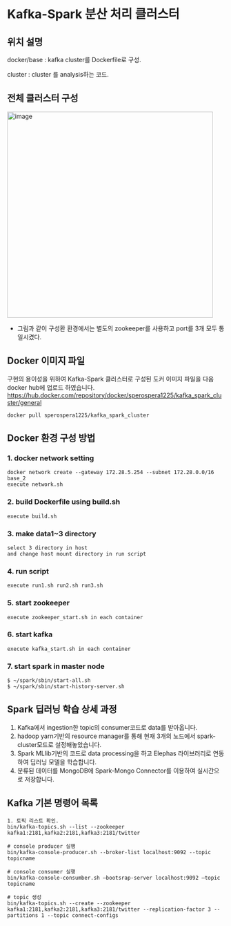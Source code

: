 # Kafka-Spark 분산 처리 클러스터

## 위치 설명

docker/base : kafka cluster를 Dockerfile로 구성. 

cluster : cluster 를 analysis하는 코드.


## 전체 클러스터 구성
<img width="477" alt="image" src="https://github.com/sperospera1225/kafka-spark-zookeeper-docker/assets/67995592/cdbe66c8-0247-4828-ac03-b19dff53f84e">

* 그림과 같이 구성환 환경에서는 별도의 zookeeper를 사용하고 port를 3개 모두 통일시켰다.


## Docker 이미지 파일
구현의 용이성을 위하여 Kafka-Spark 클러스터로 구성된 도커 이미지 파일을 다음 docker hub에 업로드 하였습니다.
https://hub.docker.com/repository/docker/sperospera1225/kafka_spark_cluster/general
```
docker pull sperospera1225/kafka_spark_cluster
```

## Docker 환경 구성 방법
### 1. docker network setting
```
docker network create --gateway 172.28.5.254 --subnet 172.28.0.0/16 base_2
execute network.sh
```
### 2. build Dockerfile using build.sh
```
execute build.sh
```
### 3. make data1~3 directory
```
select 3 directory in host
and change host mount directory in run script
```
### 4. run script
```
execute run1.sh run2.sh run3.sh
```
### 5. start zookeeper
```
execute zookeeper_start.sh in each container
```
### 6. start kafka
```
execute kafka_start.sh in each container
```
### 7. start spark in master node
```
$ ~/spark/sbin/start-all.sh
$ ~/spark/sbin/start-history-server.sh
```

## Spark 딥러닝 학습 상세 과정

1) Kafka에서 ingestion한 topic의 consumer코드로 data를 받아옵니다.
2) hadoop yarn기반의 resource manager를 통해 현재 3개의 노드에서 spark-cluster모드로 설정해놓았습니다.
3) Spark MLlib기반의 코드로 data processing을 하고 Elephas 라이브러리로 연동하여 딥러닝 모델을 학습합니다.
4) 분류된 데이터를 MongoDB에 Spark-Mongo Connector를 이용하여 실시간으로 저장합니다.

## Kafka 기본 명령어 목록

```
1. 토픽 리스트 확인.
bin/kafka-topics.sh --list --zookeeper kafka1:2181,kafka2:2181,kafka3:2181/twitter  

# console producer 실행
bin/kafka-console-producer.sh --broker-list localhost:9092 --topic topicname

# console consumer 실행
bin/kafka-console-consumber.sh –bootsrap-server localhost:9092 –topic topicname

# topic 생성
bin/kafka-topics.sh --create --zookeeper kafka1:2181,kafka2:2181,kafka3:2181/twitter --replication-factor 3 --partitions 1 --topic connect-configs
```
